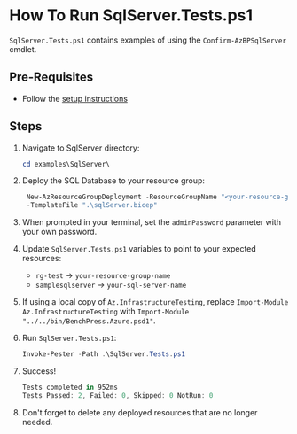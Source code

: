 # How To Run SqlServer.Tests.ps1

`SqlServer.Tests.ps1` contains examples of using the `Confirm-AzBPSqlServer` cmdlet.

## Pre-Requisites

- Follow the [setup instructions](../README.md)

## Steps

1. Navigate to SqlServer directory:

   ```Powershell
   cd examples\SqlServer\
   ```

1. Deploy the SQL Database to your resource group:

   ```Powershell
    New-AzResourceGroupDeployment -ResourceGroupName "<your-resource-group-name>"`
    -TemplateFile ".\sqlServer.bicep"
   ```

1. When prompted in your terminal, set the `adminPassword` parameter with your own password.

1. Update `SqlServer.Tests.ps1` variables to point to your expected resources:

   - `rg-test` -> `your-resource-group-name`
   - `samplesqlserver` -> `your-sql-server-name`

1. If using a local copy of `Az.InfrastructureTesting`, replace `Import-Module Az.InfrastructureTesting` with
`Import-Module "../../bin/BenchPress.Azure.psd1"`.

1. Run `SqlServer.Tests.ps1`:

   ```Powershell
   Invoke-Pester -Path .\SqlServer.Tests.ps1
   ```

1. Success!

   ```Powershell
   Tests completed in 952ms
   Tests Passed: 2, Failed: 0, Skipped: 0 NotRun: 0
   ```

1. Don't forget to delete any deployed resources that are no longer needed.
